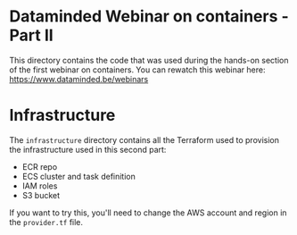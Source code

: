 # Dataminded Webinar on containers - Part II

This directory contains the code that was used during the hands-on section of the first webinar on containers.
You can rewatch this webinar here:
https://www.dataminded.be/webinars

# Infrastructure
The `infrastructure` directory contains all the Terraform used to provision the infrastructure used in this second part:
- ECR repo
- ECS cluster and task definition
- IAM roles
- S3 bucket

If you want to try this, you'll need to change the AWS account and region in the `provider.tf` file.
